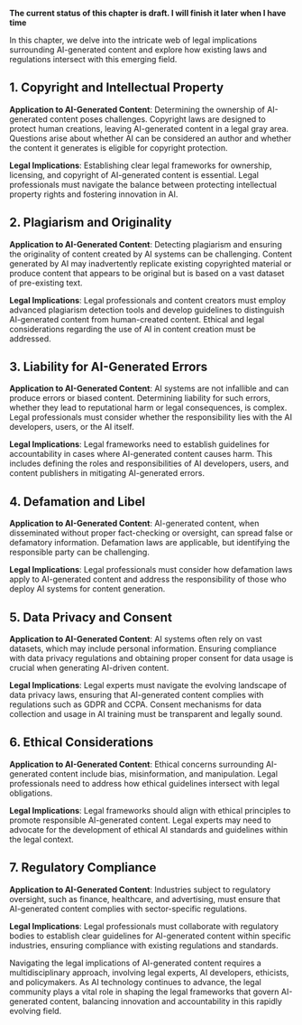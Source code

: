 **The current status of this chapter is draft. I will finish it later when I have time**

In this chapter, we delve into the intricate web of legal implications surrounding AI-generated content and explore how existing laws and regulations intersect with this emerging field.

**1. Copyright and Intellectual Property**
------------------------------------------

**Application to AI-Generated Content**: Determining the ownership of AI-generated content poses challenges. Copyright laws are designed to protect human creations, leaving AI-generated content in a legal gray area. Questions arise about whether AI can be considered an author and whether the content it generates is eligible for copyright protection.

**Legal Implications**: Establishing clear legal frameworks for ownership, licensing, and copyright of AI-generated content is essential. Legal professionals must navigate the balance between protecting intellectual property rights and fostering innovation in AI.

**2. Plagiarism and Originality**
---------------------------------

**Application to AI-Generated Content**: Detecting plagiarism and ensuring the originality of content created by AI systems can be challenging. Content generated by AI may inadvertently replicate existing copyrighted material or produce content that appears to be original but is based on a vast dataset of pre-existing text.

**Legal Implications**: Legal professionals and content creators must employ advanced plagiarism detection tools and develop guidelines to distinguish AI-generated content from human-created content. Ethical and legal considerations regarding the use of AI in content creation must be addressed.

**3. Liability for AI-Generated Errors**
----------------------------------------

**Application to AI-Generated Content**: AI systems are not infallible and can produce errors or biased content. Determining liability for such errors, whether they lead to reputational harm or legal consequences, is complex. Legal professionals must consider whether the responsibility lies with the AI developers, users, or the AI itself.

**Legal Implications**: Legal frameworks need to establish guidelines for accountability in cases where AI-generated content causes harm. This includes defining the roles and responsibilities of AI developers, users, and content publishers in mitigating AI-generated errors.

**4. Defamation and Libel**
---------------------------

**Application to AI-Generated Content**: AI-generated content, when disseminated without proper fact-checking or oversight, can spread false or defamatory information. Defamation laws are applicable, but identifying the responsible party can be challenging.

**Legal Implications**: Legal professionals must consider how defamation laws apply to AI-generated content and address the responsibility of those who deploy AI systems for content generation.

**5. Data Privacy and Consent**
-------------------------------

**Application to AI-Generated Content**: AI systems often rely on vast datasets, which may include personal information. Ensuring compliance with data privacy regulations and obtaining proper consent for data usage is crucial when generating AI-driven content.

**Legal Implications**: Legal experts must navigate the evolving landscape of data privacy laws, ensuring that AI-generated content complies with regulations such as GDPR and CCPA. Consent mechanisms for data collection and usage in AI training must be transparent and legally sound.

**6. Ethical Considerations**
-----------------------------

**Application to AI-Generated Content**: Ethical concerns surrounding AI-generated content include bias, misinformation, and manipulation. Legal professionals need to address how ethical guidelines intersect with legal obligations.

**Legal Implications**: Legal frameworks should align with ethical principles to promote responsible AI-generated content. Legal experts may need to advocate for the development of ethical AI standards and guidelines within the legal context.

**7. Regulatory Compliance**
----------------------------

**Application to AI-Generated Content**: Industries subject to regulatory oversight, such as finance, healthcare, and advertising, must ensure that AI-generated content complies with sector-specific regulations.

**Legal Implications**: Legal professionals must collaborate with regulatory bodies to establish clear guidelines for AI-generated content within specific industries, ensuring compliance with existing regulations and standards.

Navigating the legal implications of AI-generated content requires a multidisciplinary approach, involving legal experts, AI developers, ethicists, and policymakers. As AI technology continues to advance, the legal community plays a vital role in shaping the legal frameworks that govern AI-generated content, balancing innovation and accountability in this rapidly evolving field.
